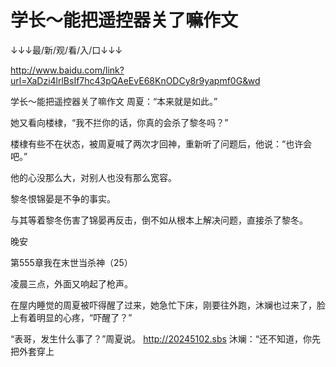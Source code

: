 # 学长～能把遥控器关了嘛作文

↓↓↓最/新/观/看/入/口↓↓↓

http://www.baidu.com/link?url=XaDzi4lrlBsIf7hc43pQAeEvE68KnODCy8r9yapmf0G&wd

学长～能把遥控器关了嘛作文
周夏：“本来就是如此。”

她又看向楼棣，“我不拦你的话，你真的会杀了黎冬吗？”

楼棣有些不在状态，被周夏喊了两次才回神，重新听了问题后，他说：“也许会吧。”

他的心没那么大，对别人也没有那么宽容。

黎冬恨锦晏是不争的事实。

与其等着黎冬伤害了锦晏再反击，倒不如从根本上解决问题，直接杀了黎冬。

晚安

第555章我在末世当杀神（25）

凌晨三点，外面又响起了枪声。

在屋内睡觉的周夏被吓得醒了过来，她急忙下床，刚要往外跑，沐斓也过来了，脸上有着明显的心疼，“吓醒了？”

“表哥，发生什么事了？”周夏说。
http://20245102.sbs
沐斓：“还不知道，你先把外套穿上
